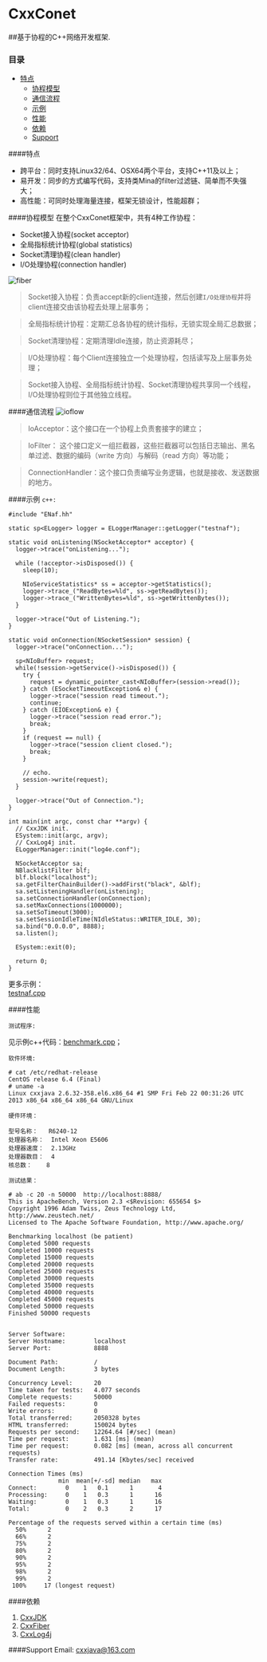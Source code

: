 # CxxConet

##基于协程的C++网络开发框架.

### 目录
- [特点](#特点)
  - [协程模型](#协程模型)
  - [通信流程](#通信流程)
  - [示例](#示例)
  - [性能](#性能)
  - [依赖](#依赖)
  - [Support](#support)

####特点
* 跨平台：同时支持Linux32/64、OSX64两个平台，支持C++11及以上；
* 易开发：同步的方式编写代码，支持类Mina的filter过滤链、简单而不失强大；
* 高性能：可同时处理海量连接，框架无锁设计，性能超群；

####协程模型
   在整个CxxConet框架中，共有4种工作协程：  
* Socket接入协程(socket acceptor)  
* 全局指标统计协程(global statistics)  
* Socket清理协程(clean handler)  
* I/O处理协程(connection handler)  

![fiber](img/fiber.png)

> Socket接入协程：负责accept新的client连接，然后创建`I/O处理协程`并将client连接交由该协程去处理上层事务；

> 全局指标统计协程：定期汇总各协程的统计指标，无锁实现全局汇总数据；

> Socket清理协程：定期清理Idle连接，防止资源耗尽；

> I/O处理协程：每个Client连接独立一个处理协程，包括读写及上层事务处理；

> Socket接入协程、全局指标统计协程、Socket清理协程共享同一个线程，I/O处理协程则位于其他独立线程。

####通信流程
![ioflow](img/ioflow.png)

> IoAcceptor：这个接口在一个协程上负责套接字的建立；

> IoFilter：    这个接口定义一组拦截器，这些拦截器可以包括日志输出、黑名单过滤、数据的编码（write 方向）与解码（read 方向）等功能；

> ConnectionHandler：这个接口负责编写业务逻辑，也就是接收、发送数据的地方。

####示例
  `c++:`

  ```
  #include "ENaf.hh"
  
  static sp<ELogger> logger = ELoggerManager::getLogger("testnaf");

  static void onListening(NSocketAcceptor* acceptor) {
    logger->trace("onListening...");

    while (!acceptor->isDisposed()) {
      sleep(10);

      NIoServiceStatistics* ss = acceptor->getStatistics();
      logger->trace_("ReadBytes=%ld", ss->getReadBytes());
      logger->trace_("WrittenBytes=%ld", ss->getWrittenBytes());
    }

    logger->trace("Out of Listening.");
  }

  static void onConnection(NSocketSession* session) {
    logger->trace("onConnection...");

    sp<NIoBuffer> request;
    while(!session->getService()->isDisposed()) {
      try {
        request = dynamic_pointer_cast<NIoBuffer>(session->read());
      } catch (ESocketTimeoutException& e) {
        logger->trace("session read timeout.");
        continue;
      } catch (EIOException& e) {
        logger->trace("session read error.");
        break;
      }
      if (request == null) {
        logger->trace("session client closed.");
        break;
      }

      // echo.
      session->write(request);
    }

    logger->trace("Out of Connection.");
  }
  
  int main(int argc, const char **argv) {
    // CxxJDK init.
    ESystem::init(argc, argv);
    // CxxLog4j init.
    ELoggerManager::init("log4e.conf");

    NSocketAcceptor sa;
    NBlacklistFilter blf;
    blf.block("localhost");
    sa.getFilterChainBuilder()->addFirst("black", &blf);
    sa.setListeningHandler(onListening);
    sa.setConnectionHandler(onConnection);
    sa.setMaxConnections(1000000);
    sa.setSoTimeout(3000);
    sa.setSessionIdleTime(NIdleStatus::WRITER_IDLE, 30);
    sa.bind("0.0.0.0", 8888);
    sa.listen();

    ESystem::exit(0);

    return 0;
  }
  
  ```

更多示例：  
[testnaf.cpp](test/testnaf.cpp)  

####性能

`测试程序:`

见示例c++代码：[benchmark.cpp](test/benchmark.cpp)；

`软件环境:`

```
# cat /etc/redhat-release 
CentOS release 6.4 (Final)
# uname -a
Linux cxxjava 2.6.32-358.el6.x86_64 #1 SMP Fri Feb 22 00:31:26 UTC 2013 x86_64 x86_64 x86_64 GNU/Linux
```


`硬件环境：`

```
型号名称：	R6240-12
处理器名称：	Intel Xeon E5606
处理器速度：	2.13GHz
处理器数目：	4
核总数：	8
```
`测试结果：`

```
# ab -c 20 -n 50000  http://localhost:8888/
This is ApacheBench, Version 2.3 <$Revision: 655654 $>
Copyright 1996 Adam Twiss, Zeus Technology Ltd, http://www.zeustech.net/
Licensed to The Apache Software Foundation, http://www.apache.org/

Benchmarking localhost (be patient)
Completed 5000 requests
Completed 10000 requests
Completed 15000 requests
Completed 20000 requests
Completed 25000 requests
Completed 30000 requests
Completed 35000 requests
Completed 40000 requests
Completed 45000 requests
Completed 50000 requests
Finished 50000 requests


Server Software:        
Server Hostname:        localhost
Server Port:            8888

Document Path:          /
Document Length:        3 bytes

Concurrency Level:      20
Time taken for tests:   4.077 seconds
Complete requests:      50000
Failed requests:        0
Write errors:           0
Total transferred:      2050328 bytes
HTML transferred:       150024 bytes
Requests per second:    12264.64 [#/sec] (mean)
Time per request:       1.631 [ms] (mean)
Time per request:       0.082 [ms] (mean, across all concurrent requests)
Transfer rate:          491.14 [Kbytes/sec] received

Connection Times (ms)
              min  mean[+/-sd] median   max
Connect:        0    1   0.1      1       4
Processing:     0    1   0.3      1      16
Waiting:        0    1   0.3      1      16
Total:          0    2   0.3      2      17

Percentage of the requests served within a certain time (ms)
  50%      2
  66%      2
  75%      2
  80%      2
  90%      2
  95%      2
  98%      2
  99%      2
 100%     17 (longest request)
```

####依赖
1. [CxxJDK](https://github.com/cxxjava/CxxJDK)
2. [CxxFiber](https://github.com/cxxjava/CxxFiber)
3. [CxxLog4j](https://github.com/cxxjava/CxxLog4j)


####Support
Email: [cxxjava@163.com](mailto:cxxjava@163.com)

